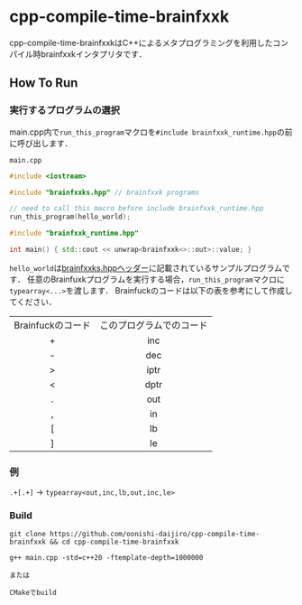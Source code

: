 # cpp-compile-time-brainfxxk

cpp-compile-time-brainfxxkはC++によるメタプログラミングを利用したコンパイル時brainfxxkインタプリタです．

## How To Run
### 実行するプログラムの選択

main.cpp内で`run_this_program`マクロを`#include brainfxxk_runtime.hpp`の前に呼び出します．

`main.cpp`
```c++
#include <iostream>

#include "brainfxxks.hpp" // brainfxxk programs

// need to call this macro before include brainfxxk_runtime.hpp
run_this_program(hello_world);

#include "brainfxxk_runtime.hpp"

int main() { std::cout << unwrap<brainfxxk<>::out>::value; }

```

`hello_world`は[brainfxxks.hppヘッダー](https://github.com/oonishi-daijiro/cpp-compile-time-brainfxxk/blob/master/brainfxxks.hpp)に記載されているサンプルプログラムです．
任意のBrainfuxkプログラムを実行する場合，`run_this_program`マクロに`typearray<...>`を渡します．
Brainfuckのコードは以下の表を参考にして作成してください．

|                   |                          |
| :---------------: | :----------------------: |
| Brainfuckのコード | このプログラムでのコード |   
| +                 | inc                      |
| -                 | dec                      |
| >                 | iptr                     |
| <                 | dptr                     |
| .                 | out                      |
| ,                 | in                       |
| [                 | lb                       |
| ]                 | le                       |

### 例
`.+[.+]` → `typearray<out,inc,lb,out,inc,le>`

### Build
```
git clone https://github.com/oonishi-daijiro/cpp-compile-time-brainfxxk && cd cpp-compile-time-brainfxxk
```
```
g++ main.cpp -std=c++20 -ftemplate-depth=1000000

または

CMakeでbuild
```

